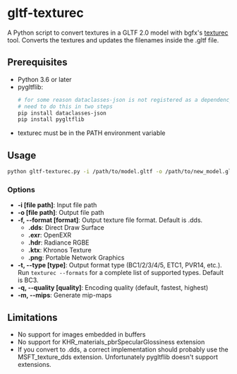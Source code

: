 # gltf-texturec

A Python script to convert textures in a GLTF 2.0 model with bgfx's [texturec](https://bkaradzic.github.io/bgfx/tools.html#texture-compiler-texturec) tool. Converts the textures and updates the filenames inside the .gltf file.

## Prerequisites

- Python 3.6 or later
- pygltflib:
    ```sh
    # for some reason dataclasses-json is not registered as a dependency of pygltflib
    # need to do this in two steps
    pip install dataclasses-json
    pip install pygltflib
    ```
- texturec must be in the PATH environment variable

## Usage

```sh
python gltf-texturec.py -i /path/to/model.gltf -o /path/to/new_model.gltf --format .dds --type BC3 --mips
```

### Options

- **-i [file path]**: Input file path
- **-o [file path]**: Output file path
- **-f, --format [format]**: Output texture file format. Default is .dds.
    - **.dds**: Direct Draw Surface
    - **.exr**: OpenEXR
    - **.hdr**: Radiance RGBE
    - **.ktx**: Khronos Texture
    - **.png**: Portable Network Graphics
- **-t, --type [type]**: Output format type (BC1/2/3/4/5, ETC1, PVR14, etc.). Run `texturec --formats` for a complete list of  supported types. Default is BC3.
- **-q, --quality [quality]**: Encoding quality (default, fastest, highest)
- **-m, --mips**: Generate mip-maps

## Limitations

- No support for images embedded in buffers
- No support for KHR_materials_pbrSpecularGlossiness extension
- If you convert to .dds, a correct implementation should probably use the MSFT_texture_dds extension. Unfortunately pygltflib doesn't support extensions.
